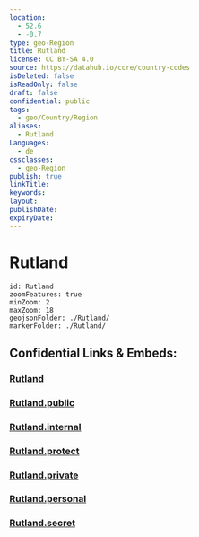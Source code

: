 ```yaml
---
location:
  - 52.6
  - -0.7
type: geo-Region
title: Rutland
license: CC BY-SA 4.0
source: https://datahub.io/core/country-codes
isDeleted: false
isReadOnly: false
draft: false
confidential: public
tags:
  - geo/Country/Region
aliases:
  - Rutland
Languages:
  - de
cssclasses:
  - geo-Region
publish: true
linkTitle:
keywords:
layout:
publishDate:
expiryDate:
---
```


# Rutland

```leaflet
id: Rutland
zoomFeatures: true 
minZoom: 2 
maxZoom: 18
geojsonFolder: ./Rutland/
markerFolder: ./Rutland/
```


## Confidential Links & Embeds: 

### [Rutland](/_Standards/Earth/Continent/Europe/Europe~North/UK/England/Regions~England/East_Midlands/Rutland.md) 

### [Rutland.public](/_public/Earth/Continent/Europe/Europe~North/UK/England/Regions~England/East_Midlands/Rutland.public.md) 

### [Rutland.internal](/_internal/Earth/Continent/Europe/Europe~North/UK/England/Regions~England/East_Midlands/Rutland.internal.md) 

### [Rutland.protect](/_protect/Earth/Continent/Europe/Europe~North/UK/England/Regions~England/East_Midlands/Rutland.protect.md) 

### [Rutland.private](/_private/Earth/Continent/Europe/Europe~North/UK/England/Regions~England/East_Midlands/Rutland.private.md) 

### [Rutland.personal](/_personal/Earth/Continent/Europe/Europe~North/UK/England/Regions~England/East_Midlands/Rutland.personal.md) 

### [Rutland.secret](/_secret/Earth/Continent/Europe/Europe~North/UK/England/Regions~England/East_Midlands/Rutland.secret.md)

